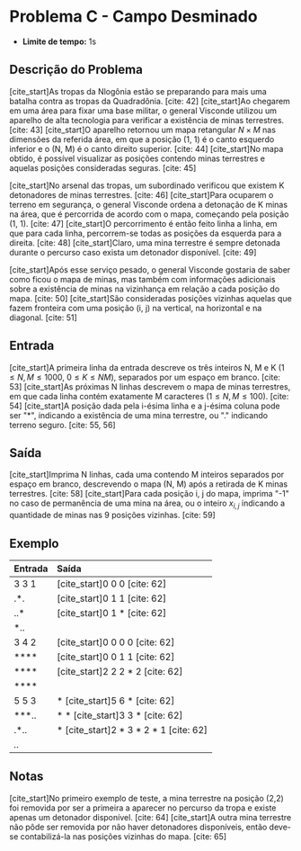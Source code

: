 # Problema C - Campo Desminado

* **Limite de tempo:** 1s

## Descrição do Problema

[cite_start]As tropas da Nlogônia estão se preparando para mais uma batalha contra as tropas da Quadradônia. [cite: 42] [cite_start]Ao chegarem em uma área para fixar uma base militar, o general Visconde utilizou um aparelho de alta tecnologia para verificar a existência de minas terrestres. [cite: 43] [cite_start]O aparelho retornou um mapa retangular $N \times M$ nas dimensões da referida área, em que a posição (1, 1) é o canto esquerdo inferior e o (N, M) é o canto direito superior. [cite: 44] [cite_start]No mapa obtido, é possível visualizar as posições contendo minas terrestres e aquelas posições consideradas seguras. [cite: 45]

[cite_start]No arsenal das tropas, um subordinado verificou que existem K detonadores de minas terrestres. [cite: 46] [cite_start]Para ocuparem o terreno em segurança, o general Visconde ordena a detonação de K minas na área, que é percorrida de acordo com o mapa, começando pela posição (1, 1). [cite: 47] [cite_start]O percorrimento é então feito linha a linha, em que para cada linha, percorrem-se todas as posições da esquerda para a direita. [cite: 48] [cite_start]Claro, uma mina terrestre é sempre detonada durante o percurso caso exista um detonador disponível. [cite: 49]

[cite_start]Após esse serviço pesado, o general Visconde gostaria de saber como ficou o mapa de minas, mas também com informações adicionais sobre a existência de minas na vizinhança em relação a cada posição do mapa. [cite: 50] [cite_start]São consideradas posições vizinhas aquelas que fazem fronteira com uma posição (i, j) na vertical, na horizontal e na diagonal. [cite: 51]

## Entrada

[cite_start]A primeira linha da entrada descreve os três inteiros N, M e K ($1 \le N, M \le 1000$, $0 \le K \le NM$), separados por um espaço em branco. [cite: 53] [cite_start]As próximas N linhas descrevem o mapa de minas terrestres, em que cada linha contém exatamente M caracteres ($1 \le N, M \le 100$). [cite: 54] [cite_start]A posição dada pela i-ésima linha e a j-ésima coluna pode ser "*", indicando a existência de uma mina terrestre, ou "." indicando terreno seguro. [cite: 55, 56]

## Saída

[cite_start]Imprima N linhas, cada uma contendo M inteiros separados por espaço em branco, descrevendo o mapa (N, M) após a retirada de K minas terrestres. [cite: 58] [cite_start]Para cada posição i, j do mapa, imprima "-1" no caso de permanência de uma mina na área, ou o inteiro $x_{i,j}$ indicando a quantidade de minas nas 9 posições vizinhas. [cite: 59]

## Exemplo

| Entrada           | Saída     |
| :---------------- | :-------- |
| 3 3 1             | [cite_start]0 0 0 [cite: 62] |
| .*.               | [cite_start]0 1 1 [cite: 62] |
| ..* | [cite_start]0 1 * [cite: 62] |
| *..               |           |
| 3 4 2             | [cite_start]0 0 0 0 [cite: 62] |
| **** | [cite_start]0 0 1 1 [cite: 62] |
| **** | [cite_start]2 2 2 * 2 [cite: 62] |
| **** |           |
| 5 5 3             | * [cite_start]5 6 * [cite: 62] |
| ***..             | * * [cite_start]3 3 * [cite: 62] |
| .*..              | * [cite_start]2 * 3 * 2 * 1 [cite: 62] |
| *.*.              |           |

## Notas

[cite_start]No primeiro exemplo de teste, a mina terrestre na posição (2,2) foi removida por ser a primeira a aparecer no percurso da tropa e existe apenas um detonador disponível. [cite: 64] [cite_start]A outra mina terrestre não pôde ser removida por não haver detonadores disponíveis, então deve-se contabilizá-la nas posições vizinhas do mapa. [cite: 65]